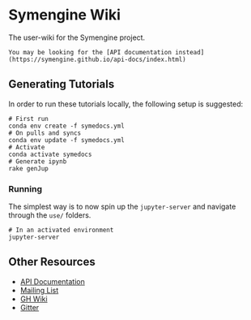 # Symengine Wiki

The user-wiki for the Symengine project.

```{tip}
You may be looking for the [API documentation instead](https://symengine.github.io/api-docs/index.html)
```

## Generating Tutorials

In order to run these tutorials locally, the following setup is suggested:

```{code-cell} bash
# First run
conda env create -f symedocs.yml
# On pulls and syncs
conda env update -f symedocs.yml
# Activate
conda activate symedocs
# Generate ipynb
rake genJup
```

### Running

The simplest way is to now spin up the `jupyter-server` and navigate through the `use/` folders.

```{code-cell} bash
# In an activated environment
jupyter-server
```

## Other Resources

- [API Documentation](https://symengine.github.io/api-docs)
- [Mailing List](https://groups.google.com/g/symengine)
- [GH Wiki](https://github.com/symengine/symengine/wiki)
- [Gitter](https://gitter.im/symengine/symengine?at=53ac6f80b7f5a3321716c7eb)
